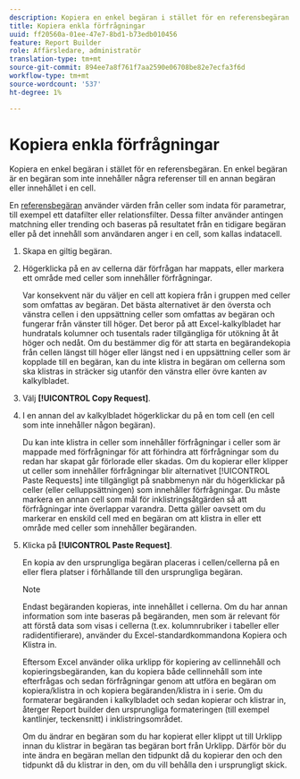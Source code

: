 ```yaml
---
description: Kopiera en enkel begäran i stället för en referensbegäran. En enkel begäran är en begäran som inte innehåller några referenser till en annan begäran eller innehållet i en cell.
title: Kopiera enkla förfrågningar
uuid: ff20560a-01ee-47e7-8bd1-b73edb010456
feature: Report Builder
role: Affärsledare, administratör
translation-type: tm+mt
source-git-commit: 894ee7a8f761f7aa2590e06708be82e7ecfa3f6d
workflow-type: tm+mt
source-wordcount: '537'
ht-degree: 1%

---
```



# Kopiera enkla förfrågningar

Kopiera en enkel begäran i stället för en referensbegäran. En enkel begäran är en begäran som inte innehåller några referenser till en annan begäran eller innehållet i en cell.

En [referensbegäran](/help/analyze/report-builder/manage-requests/c-copy-requests/t-copy-referential-requests.md) använder värden från celler som indata för parametrar, till exempel ett datafilter eller relationsfilter. Dessa filter använder antingen matchning eller trending och baseras på resultatet från en tidigare begäran eller på det innehåll som användaren anger i en cell, som kallas indatacell.
1. Skapa en giltig begäran.
1. Högerklicka på en av cellerna där förfrågan har mappats, eller markera ett område med celler som innehåller förfrågningar.

   Var konsekvent när du väljer en cell att kopiera från i gruppen med celler som omfattas av begäran. Det bästa alternativet är den översta och vänstra cellen i den uppsättning celler som omfattas av begäran och fungerar från vänster till höger. Det beror på att Excel-kalkylbladet har hundratals kolumner och tusentals rader tillgängliga för utökning åt åt höger och nedåt. Om du bestämmer dig för att starta en begärandekopia från cellen längst till höger eller längst ned i en uppsättning celler som är kopplade till en begäran, kan du inte klistra in begäran om cellerna som ska klistras in sträcker sig utanför den vänstra eller övre kanten av kalkylbladet.
1. Välj **[!UICONTROL Copy Request]**.
1. I en annan del av kalkylbladet högerklickar du på en tom cell (en cell som inte innehåller någon begäran).

   Du kan inte klistra in celler som innehåller förfrågningar i celler som är mappade med förfrågningar för att förhindra att förfrågningar som du redan har skapat går förlorade eller skadas. Om du kopierar eller klipper ut celler som innehåller förfrågningar blir alternativet [!UICONTROL Paste Requests] inte tillgängligt på snabbmenyn när du högerklickar på celler (eller celluppsättningen) som innehåller förfrågningar. Du måste markera en annan cell som mål för inklistringsåtgärden så att förfrågningar inte överlappar varandra. Detta gäller oavsett om du markerar en enskild cell med en begäran om att klistra in eller ett område med celler som innehåller begäranden.
1. Klicka på **[!UICONTROL Paste Request]**.

   En kopia av den ursprungliga begäran placeras i cellen/cellerna på en eller flera platser i förhållande till den ursprungliga begäran.

   >[!NOTE]
   >
   >Endast begäranden kopieras, inte innehållet i cellerna. Om du har annan information som inte baseras på begäranden, men som är relevant för att förstå data som visas i cellerna (t.ex. kolumnrubriker i tabeller eller radidentifierare), använder du Excel-standardkommandona Kopiera och Klistra in.

   Eftersom Excel använder olika urklipp för kopiering av cellinnehåll och kopieringsbegäranden, kan du kopiera både cellinnehåll som inte efterfrågas och sedan förfrågningar genom att utföra en begäran om kopiera/klistra in och kopiera begäranden/klistra in i serie. Om du formaterar begäranden i kalkylbladet och sedan kopierar och klistrar in, återger Report builder den ursprungliga formateringen (till exempel kantlinjer, teckensnitt) i inklistringsområdet.

   Om du ändrar en begäran som du har kopierat eller klippt ut till Urklipp innan du klistrar in begäran tas begäran bort från Urklipp. Därför bör du inte ändra en begäran mellan den tidpunkt då du kopierar den och den tidpunkt då du klistrar in den, om du vill behålla den i ursprungligt skick.
